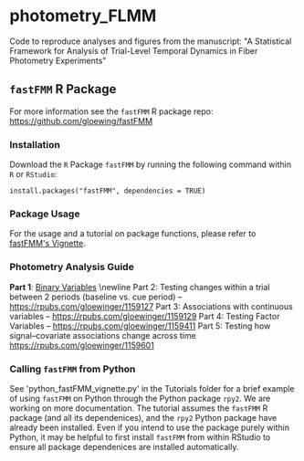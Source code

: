 # photometry_FLMM

Code to reproduce analyses and figures from the manuscript: "A Statistical Framework for Analysis of Trial-Level Temporal Dynamics in Fiber Photometry Experiments"

## `fastFMM` R Package

For more information see the `fastFMM` R package repo: https://github.com/gloewing/fastFMM

### Installation

Download the $\texttt{R}$ Package `fastFMM` by running the following command within $\texttt{R}$ or $\texttt{RStudio}$:

```{R}
install.packages("fastFMM", dependencies = TRUE)
```

###  Package Usage

For the usage and a tutorial on package functions, please refer to [fastFMM's Vignette](https://rpubs.com/gloewinger/1110512). 

### Photometry Analysis Guide
$\textbf{Part 1}$: [Binary Variables](https://rpubs.com/gloewinger/1159094) \newline
Part 2: Testing changes within a trial between 2 periods (baseline vs. cue period) – https://rpubs.com/gloewinger/1159127
Part 3: Associations with continuous variables – https://rpubs.com/gloewinger/1159129
Part 4: Testing Factor Variables – https://rpubs.com/gloewinger/1159411
Part 5: Testing how signal–covariate associations change across time https://rpubs.com/gloewinger/1159601

### Calling `fastFMM` from Python

See 'python_fastFMM_vignette.py' in the Tutorials folder for a brief example of using `fastFMM` on Python through the Python package `rpy2`. We are working on more documentation. The tutorial assumes the `fastFMM` R package (and all its dependenices), and the `rpy2` Python package have already been installed.  Even if you intend to use the package purely within Python, it may be helpful to first install `fastFMM` from within RStudio to ensure all package dependenices are installed automatically.


